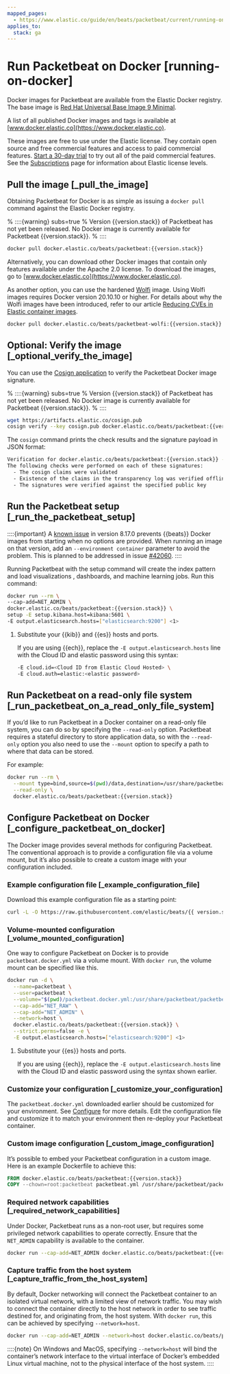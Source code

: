 ```yaml
---
mapped_pages:
  - https://www.elastic.co/guide/en/beats/packetbeat/current/running-on-docker.html
applies_to:
  stack: ga
---
```


# Run Packetbeat on Docker [running-on-docker]

Docker images for Packetbeat are available from the Elastic Docker registry. The base image is [Red Hat Universal Base Image 9 Minimal](https://hub.docker.com/r/redhat/ubi9-minimal).

A list of all published Docker images and tags is available at [www.docker.elastic.co](https://www.docker.elastic.co).

These images are free to use under the Elastic license. They contain open source and free commercial features and access to paid commercial features. [Start a 30-day trial](docs-content://deploy-manage/license/manage-your-license-in-self-managed-cluster.md) to try out all of the paid commercial features. See the [Subscriptions](https://www.elastic.co/subscriptions) page for information about Elastic license levels.

## Pull the image [_pull_the_image]

Obtaining Packetbeat for Docker is as simple as issuing a `docker pull` command against the Elastic Docker registry.

% ::::{warning} subs=true
% Version {{version.stack}} of Packetbeat has not yet been released. No Docker image is currently available for Packetbeat {{version.stack}}.
% ::::


```sh subs=true
docker pull docker.elastic.co/beats/packetbeat:{{version.stack}}
```

Alternatively, you can download other Docker images that contain only features available under the Apache 2.0 license. To download the images, go to [www.docker.elastic.co](https://www.docker.elastic.co).

As another option, you can use the hardened [Wolfi](https://wolfi.dev/) image. Using Wolfi images requires Docker version 20.10.10 or higher. For details about why the Wolfi images have been introduced, refer to our article [Reducing CVEs in Elastic container images](https://www.elastic.co/blog/reducing-cves-in-elastic-container-images).

```bash subs=true
docker pull docker.elastic.co/beats/packetbeat-wolfi:{{version.stack}}
```


## Optional: Verify the image [_optional_verify_the_image]

You can use the [Cosign application](https://docs.sigstore.dev/cosign/installation/) to verify the Packetbeat Docker image signature.

% ::::{warning} subs=true
% Version {{version.stack}} of Packetbeat has not yet been released. No Docker image is currently available for Packetbeat {{version.stack}}.
% ::::


```sh subs=true
wget https://artifacts.elastic.co/cosign.pub
cosign verify --key cosign.pub docker.elastic.co/beats/packetbeat:{{version.stack}}
```

The `cosign` command prints the check results and the signature payload in JSON format:

```sh subs=true
Verification for docker.elastic.co/beats/packetbeat:{{version.stack}} --
The following checks were performed on each of these signatures:
  - The cosign claims were validated
  - Existence of the claims in the transparency log was verified offline
  - The signatures were verified against the specified public key
```


## Run the Packetbeat setup [_run_the_packetbeat_setup]

::::{important}
A [known issue](https://github.com/elastic/beats/issues/42038) in version 8.17.0 prevents {{beats}} Docker images from starting when no options are provided. When running an image on that version, add an `--environment container` parameter to avoid the problem. This is planned to be addressed in issue [#42060](https://github.com/elastic/beats/pull/42060).
::::


Running Packetbeat with the setup command will create the index pattern and load visualizations , dashboards, and machine learning jobs.  Run this command:

```sh subs=true
docker run --rm \
--cap-add=NET_ADMIN \
docker.elastic.co/beats/packetbeat:{{version.stack}} \
setup -E setup.kibana.host=kibana:5601 \
-E output.elasticsearch.hosts=["elasticsearch:9200"] <1>
```
1. Substitute your {{kib}} and {{es}} hosts and ports.

   If you are using {{ech}}, replace the `-E output.elasticsearch.hosts` line with the Cloud ID and elastic password using this syntax:

   ```sh
   -E cloud.id=<Cloud ID from Elastic Cloud Hosted> \
   -E cloud.auth=elastic:<elastic password>
   ```


## Run Packetbeat on a read-only file system [_run_packetbeat_on_a_read_only_file_system]

If you’d like to run Packetbeat in a Docker container on a read-only file system, you can do so by specifying the `--read-only` option. Packetbeat requires a stateful directory to store application data, so with the `--read-only` option you also need to use the `--mount` option to specify a path to where that data can be stored.

For example:

```sh subs=true
docker run --rm \
  --mount type=bind,source=$(pwd)/data,destination=/usr/share/packetbeat/data \
  --read-only \
  docker.elastic.co/beats/packetbeat:{{version.stack}}
```


## Configure Packetbeat on Docker [_configure_packetbeat_on_docker]

The Docker image provides several methods for configuring Packetbeat. The conventional approach is to provide a configuration file via a volume mount, but it’s also possible to create a custom image with your configuration included.

### Example configuration file [_example_configuration_file]

Download this example configuration file as a starting point:

```sh subs=true
curl -L -O https://raw.githubusercontent.com/elastic/beats/{{ version.stack | M.M }}/deploy/docker/packetbeat.docker.yml
```


### Volume-mounted configuration [_volume_mounted_configuration]

One way to configure Packetbeat on Docker is to provide `packetbeat.docker.yml` via a volume mount. With `docker run`, the volume mount can be specified like this.

```sh subs=true
docker run -d \
  --name=packetbeat \
  --user=packetbeat \
  --volume="$(pwd)/packetbeat.docker.yml:/usr/share/packetbeat/packetbeat.yml:ro" \
  --cap-add="NET_RAW" \
  --cap-add="NET_ADMIN" \
  --network=host \
  docker.elastic.co/beats/packetbeat:{{version.stack}} \
  --strict.perms=false -e \
  -E output.elasticsearch.hosts=["elasticsearch:9200"] <1>
```
1. Substitute your {{es}} hosts and ports.

   If you are using {{ech}}, replace the `-E output.elasticsearch.hosts` line with the Cloud ID and elastic password using the syntax shown earlier.


### Customize your configuration [_customize_your_configuration]

The `packetbeat.docker.yml` downloaded earlier should be customized for your environment. See [Configure](/reference/packetbeat/configuring-howto-packetbeat.md) for more details. Edit the configuration file and customize it to match your environment then re-deploy your Packetbeat container.


### Custom image configuration [_custom_image_configuration]

It’s possible to embed your Packetbeat configuration in a custom image. Here is an example Dockerfile to achieve this:

```dockerfile subs=true
FROM docker.elastic.co/beats/packetbeat:{{version.stack}}
COPY --chown=root:packetbeat packetbeat.yml /usr/share/packetbeat/packetbeat.yml
```


### Required network capabilities [_required_network_capabilities]

Under Docker, Packetbeat runs as a non-root user, but requires some privileged network capabilities to operate correctly. Ensure that the `NET_ADMIN` capability is available to the container.

```sh subs=true
docker run --cap-add=NET_ADMIN docker.elastic.co/beats/packetbeat:{{version.stack}}
```


### Capture traffic from the host system [_capture_traffic_from_the_host_system]

By default, Docker networking will connect the Packetbeat container to an isolated virtual network, with a limited view of network traffic. You may wish to connect the container directly to the host network in order to see traffic destined for, and originating from, the host system. With `docker run`, this can be achieved by specifying `--network=host`.

```sh subs=true
docker run --cap-add=NET_ADMIN --network=host docker.elastic.co/beats/packetbeat:{{version.stack}}
```

::::{note}
On Windows and MacOS, specifying `--network=host` will bind the container’s network interface to the virtual interface of Docker’s embedded Linux virtual machine, not to the physical interface of the host system.
::::




